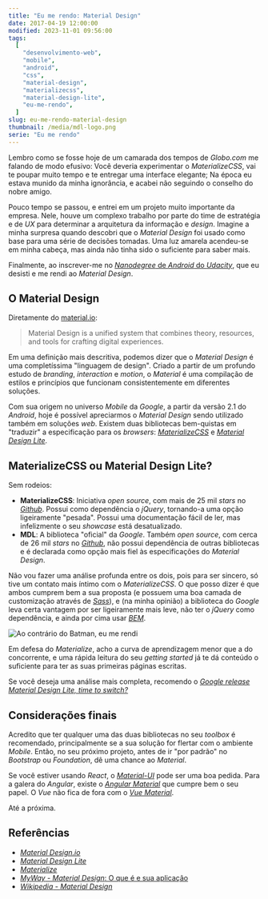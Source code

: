 ```yaml
---
title: "Eu me rendo: Material Design"
date: 2017-04-19 12:00:00
modified: 2023-11-01 09:56:00
tags:
  [
    "desenvolvimento-web",
    "mobile",
    "android",
    "css",
    "material-design",
    "materializecss",
    "material-design-lite",
    "eu-me-rendo",
  ]
slug: eu-me-rendo-material-design
thumbnail: /media/mdl-logo.png
serie: "Eu me rendo"
---
```


Lembro como se fosse hoje de um camarada dos tempos de _Globo.com_ me falando de
modo efusivo: Você deveria experimentar o _MaterializeCSS_, vai te poupar muito
tempo e te entregar uma interface elegante; Na época eu estava munido da minha
ignorância, e acabei não seguindo o conselho do nobre amigo.

Pouco tempo se passou, e entrei em um projeto muito importante da empresa. Nele,
houve um complexo trabalho por parte do time de estratégia e de _UX_ para determinar
a arquitetura da informação e _design_. Imagine a minha surpresa quando descobri que o
_Material Design_ foi usado como base para uma série de decisões tomadas. Uma luz amarela
acendeu-se em minha cabeça, mas ainda não tinha sido o suficiente para saber mais.

Finalmente, ao inscrever-me no [_Nanodegree_ de _Android_ do _Udacity_](https://br.udacity.com/course/android-basics-nanodegree-by-google--nd803/ "Android Basics"),
que eu desisti e me rendi ao _Material Design_.

## O Material Design

Diretamente do [material.io](http://material.io "Visite o site oficial"):

> Material Design is a unified system that combines theory, resources, and tools for crafting digital experiences.

Em uma definição mais descritiva, podemos dizer que o _Material Design_ é
uma completíssima "linguagem de design". Criado a partir de um profundo estudo de
_branding_, _interaction_ e _motion_, o _Material_ é uma compilação de estilos
e princípios que funcionam consistentemente em diferentes soluções.

Com sua origem no universo _Mobile_ da _Google_, a partir da versão 2.1 do
_Android_, hoje é possível apreciarmos o _Material Design_ sendo utilizado
também em soluções _web_. Existem duas bibliotecas bem-quistas em "traduzir"
a especificação para os _browsers_: [_MaterializeCSS_](http://materializecss.com/ "Leia mais sobre o Materialize")
e [_Material Design Lite_](https://getmdl.io/index.html "Leia mais sobre o MDL").

## MaterializeCSS ou Material Design Lite?

Sem rodeios:

- **MaterializeCSS**: Iniciativa _open source_, com mais de 25 mil _stars_ no
  [_Github_](https://github.com/dogfalo/materialize/ "Veja o repositório"). Possui como dependência o _jQuery_,
  tornando-a uma opção ligeiramente "pesada". Possui uma documentação fácil de ler, mas
  infelizmente o seu _showcase_ está desatualizado.
- **MDL**: A biblioteca "oficial" da _Google_. Também _open source_, com cerca de 26 mil _stars_ no
  [_Github_](https://github.com/google/material-design-lite), não possui dependência de outras bibliotecas e é
  declarada como opção mais fiel às especificações do _Material Design_.

Não vou fazer uma análise profunda entre os dois, pois para ser sincero, só tive
um contato mais íntimo com o _MaterializeCSS_. O que posso dizer é que ambos
cumprem bem a sua proposta (e possuem uma boa camada de customização através de [_Sass_](/tag/sass.html "Leia mais sobre Sass")),
e (na minha opinião) a biblioteca do _Google_ leva certa vantagem por ser ligeiramente
mais leve, não ter o _jQuery_ como dependência, e ainda por cima usar
[_BEM_](http://getbem.com/ "Saiba o que é o BEM e como ele pode te ajudar a escrever CSS").

![Ao contrário do Batman, eu me rendi](/media/batman-fear-face.jpg "Ao contrário do Batman, eu me rendi")

Em defesa do _Materialize_, acho a curva de aprendizagem menor que a do concorrente,
e uma rápida leitura do seu _getting started_ já te dá conteúdo o suficiente para ter
as suas primeiras páginas escritas.

Se você deseja uma análise mais completa, recomendo o [_Google release Material Design Lite, time to switch?_](https://andreapaiola.name/2015-07-materialize-css-vs-material-design-lite/)

## Considerações finais

Acredito que ter qualquer uma das duas bibliotecas no seu _toolbox_ é recomendado, principalmente
se a sua solução for flertar com o ambiente _Mobile_. Então, no seu próximo projeto, antes
de ir "por padrão" no _Bootstrap_ ou _Foundation_, dê uma chance ao _Material_.

Se você estiver usando _React_, o [_Material-UI_](http://www.material-ui.com/) pode
ser uma boa pedida. Para a galera do _Angular_, existe o [_Angular Material_](https://material.angular.io/)
que cumpre bem o seu papel. O _Vue_ não fica de fora com o [_Vue Material_](https://vuematerial.github.io/).

Até a próxima.

## Referências

- [_Material Design.io_](https://material.io/)
- [_Material Design Lite_](https://getmdl.io/)
- [_Materialize_](http://materializecss.com/)
- [_MyWay_ - _Material Design_: O que é e sua aplicação](https://www.myway.com.br/material-design-o-que-e-e-sua-aplicacao/)
- [_Wikipedia_ - _Material Design_](https://pt.wikipedia.org/wiki/Material_Design)
